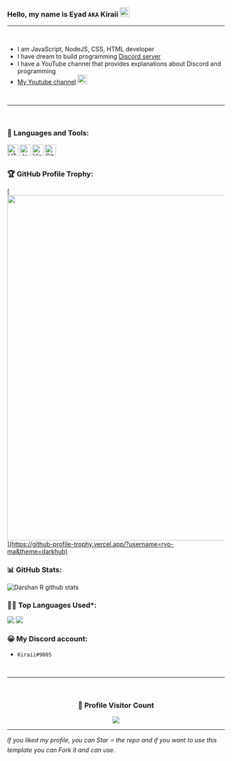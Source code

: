 ### Hello, my name is Eyad `AKA` Kiraii <img src="https://github.com/darshanr27/darshanr27/blob/master/Assets/Hi.gif" width="22px">

---

<br />

- I am JavaScript, NodeJS, CSS, HTML developer
- I have dream to build programming [Discord server](https://discord.gg/st-studio)
- I have a YouTube channel that provides explanations about Discord and programming
- [My Youtube channel](https://www.youtube.com/channel/UCXSrBk2f9wzB-fugmRR4wsg) <img src="https://media.giphy.com/media/mA7fEN41GcZNK04oRI/giphy.gif" width="22px">

<br />

---

<br />

### 🧰 Languages and Tools:

<img align="left" alt="HTML5" width="26px" src="https://github.com/darshanr27/darshanr27/blob/master/Assets/html.png" />
<img align="left" alt="JavaScript" width="26px" src="https://github.com/darshanr27/darshanr27/blob/master/Assets/javascript.png" />
<img align="left" alt="Visual Studio Code" width="26px" src="https://github.com/darshanr27/darshanr27/blob/master/Assets/visual-studio-code.png" />
<img align="left" alt="Git" width="26px" src="https://github.com/darshanr27/darshanr27/blob/master/Assets/git.png" />

<br />

<br />


<!-- Profile Trophy -->
### 🏆 GitHub Profile Trophy:
<a href="https://github.com/ryo-ma/github-profile-trophy">
[  <img width=800 src="https://github-profile-trophy.vercel.app/?username=iKiraii&column=8&theme=darkhub&no-frame=true&no-bg=true"/>
](https://github-profile-trophy.vercel.app/?username=ryo-ma&theme=darkhub)
</a>


<!--   Stats -->
### 📊 GitHub Stats:
![Darshan R github stats](https://github-readme-stats.vercel.app/api?username=iKiraii&theme=nord&show_icons=true&count_private=true)
  
  
### 👨‍💻 Top Languages Used*:
![](https://github-profile-summary-cards.vercel.app/api/cards/repos-per-language?username=iKiraii&theme=nord_dark)
![](https://github-profile-summary-cards.vercel.app/api/cards/most-commit-language?username=iKiraii&theme=nord_dark)

### 😀 My Discord account:
- `Kiraii#9005`

 <br> 
 
 <hr>
 
 <br>
  
<div align=center>
  <h3><b>📍 Profile Visitor Count</b></h3>
</div>
    
<p align="center" >   
  <img src="https://profile-counter.glitch.me/iKiraii/count.svg" />  
</p>
   
---
  *If you liked my profile, you can Star ⭐ the repo and if you want to use this template you can Fork it and can use.*
